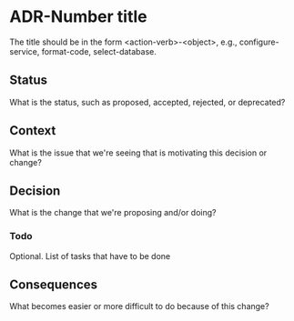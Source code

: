 # ADR-Number title

The title should be in the form &lt;action-verb&gt;-&lt;object&gt;, e.g., configure-service, format-code, select-database.

## Status

What is the status, such as proposed, accepted, rejected, or deprecated?
<adr-status status='proposed' />
<adr-status status='accepted' />
<adr-status status='rejected' />
<adr-status status='deprecated' />

## Context

What is the issue that we're seeing that is motivating this decision or change?

## Decision

What is the change that we're proposing and/or doing?

### Todo

Optional. List of tasks that have to be done

## Consequences

What becomes easier or more difficult to do because of this change?